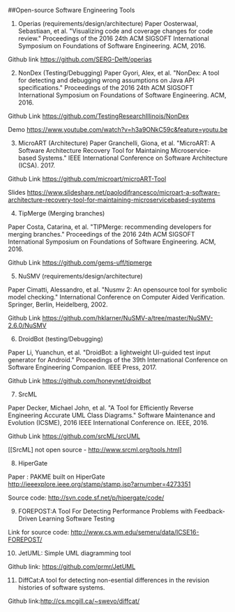 ##Open-source Software Engineering Tools

1. Operias (requirements/design/architecture)
Paper
Oosterwaal, Sebastiaan, et al. "Visualizing code and coverage changes for code review." Proceedings of the 2016 24th ACM SIGSOFT International Symposium on Foundations of Software Engineering. ACM, 2016.

Github link
https://github.com/SERG-Delft/operias

2. NonDex (Testing/Debugging)
Paper
Gyori, Alex, et al. "NonDex: A tool for detecting and debugging wrong assumptions on Java API specifications." Proceedings of the 2016 24th ACM SIGSOFT International Symposium on Foundations of Software Engineering. ACM, 2016.

Github Link
https://github.com/TestingResearchIllinois/NonDex

Demo
https://www.youtube.com/watch?v=h3a9ONkC59c&feature=youtu.be

3. MicroART (Architecture)
Paper
Granchelli, Giona, et al. "MicroART: A Software Architecture Recovery Tool for Maintaining Microservice-based Systems." IEEE International Conference on Software Architecture (ICSA). 2017.

Github Link
https://github.com/microart/microART-Tool

Slides
https://www.slideshare.net/paolodifrancesco/microart-a-software-architecture-recovery-tool-for-maintaining-microservicebased-systems


4. TipMerge  (Merging branches)

Paper
Costa, Catarina, et al. "TIPMerge: recommending developers for merging branches." Proceedings of the 2016 24th ACM SIGSOFT International Symposium on Foundations of Software Engineering. ACM, 2016.

Github Link
https://github.com/gems-uff/tipmerge


5. NuSMV (requirements/design/architecture)

Paper
Cimatti, Alessandro, et al. "Nusmv 2: An opensource tool for symbolic model checking." International Conference on Computer Aided Verification. Springer, Berlin, Heidelberg, 2002.

Github Link
https://github.com/hklarner/NuSMV-a/tree/master/NuSMV-2.6.0/NuSMV


6. DroidBot (testing/Debugging)

Paper
Li, Yuanchun, et al. "DroidBot: a lightweight UI-guided test input generator for Android." Proceedings of the 39th International Conference on Software Engineering Companion. IEEE Press, 2017.

Github Link
https://github.com/honeynet/droidbot


7. SrcML

Paper
Decker, Michael John, et al. "A Tool for Efficiently Reverse Engineering Accurate UML Class Diagrams." Software Maintenance and Evolution (ICSME), 2016 IEEE International Conference on. IEEE, 2016.

Github Link
https://github.com/srcML/srcUML

[[SrcML] not open source - http://www.srcml.org/tools.html]

8. HiperGate

Paper : PAKME built on HiperGate
http://ieeexplore.ieee.org/stamp/stamp.jsp?arnumber=4273351

Source code:
http://svn.code.sf.net/p/hipergate/code/

9. FOREPOST:A Tool For Detecting Performance Problems with Feedback-Driven Learning Software Testing

Link for source code: http://www.cs.wm.edu/semeru/data/ICSE16-FOREPOST/

10. JetUML: Simple UML diagramming tool

Github link: https://github.com/prmr/JetUML

11. DiffCat:A tool for detecting non-esential differences in the revision histories of software systems.

Github link:http://cs.mcgill.ca/~swevo/diffcat/


